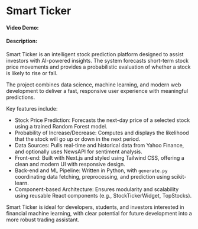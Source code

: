 # Smart Ticker  
#### Video Demo: <URL HERE>  
#### Description:  
Smart Ticker is an intelligent stock prediction platform designed to assist investors with AI-powered insights. The system forecasts short-term stock price movements and provides a probabilistic evaluation of whether a stock is likely to rise or fall.

The project combines data science, machine learning, and modern web development to deliver a fast, responsive user experience with meaningful predictions.

Key features include:
- Stock Price Prediction: Forecasts the next-day price of a selected stock using a trained Random Forest model.
- Probability of Increase/Decrease: Computes and displays the likelihood that the stock will go up or down in the next period.
- Data Sources: Pulls real-time and historical data from Yahoo Finance, and optionally uses NewsAPI for sentiment analysis.
- Front-end: Built with Next.js and styled using Tailwind CSS, offering a clean and modern UI with responsive design.
- Back-end and ML Pipeline: Written in Python, with `generate.py` coordinating data fetching, preprocessing, and prediction using scikit-learn.
- Component-based Architecture: Ensures modularity and scalability using reusable React components (e.g., StockTickerWidget, TopStocks).


Smart Ticker is ideal for developers, students, and investors interested in financial machine learning, with clear potential for future development into a more robust trading assistant.